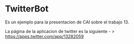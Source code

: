 # TwitterBot
Es un ejemplo para la presentacion de CAI sobre el trabajo 13. 

La página de la aplicacion de twitter es la siguiente - > https://apps.twitter.com/app/13282059


